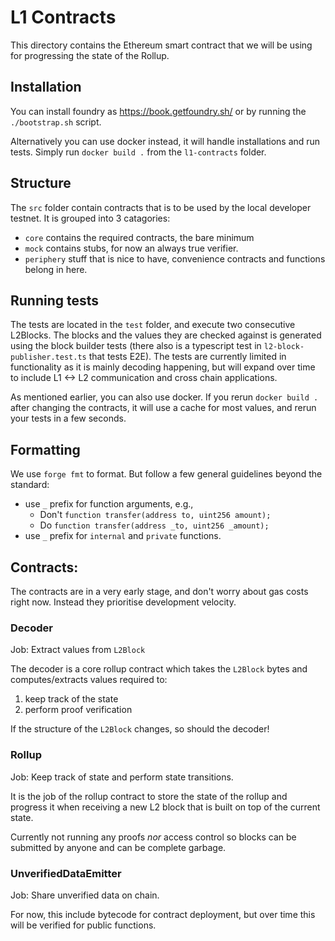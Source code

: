 # L1 Contracts

This directory contains the Ethereum smart contract that we will be using for progressing the state of the Rollup.

## Installation
You can install foundry as https://book.getfoundry.sh/ or by running the `./bootstrap.sh` script.

Alternatively you can use docker instead, it will handle installations and run tests. Simply run `docker build .` from the `l1-contracts` folder.

## Structure
The `src` folder contain contracts that is to be used by the local developer testnet. It is grouped into 3 catagories:
- `core` contains the required contracts, the bare minimum
- `mock` contains stubs, for now an always true verifier.
- `periphery` stuff that is nice to have, convenience contracts and functions belong in here.

## Running tests
The tests are located in the `test` folder, and execute two consecutive L2Blocks. The blocks and the values they are checked against is generated using the block builder tests (there also is a typescript test in `l2-block-publisher.test.ts` that tests E2E). The tests are currently limited in functionality as it is mainly decoding happening, but will expand over time to include L1 <-> L2 communication and cross chain applications.

As mentioned earlier, you can also use docker. If you rerun `docker build .` after changing the contracts, it will use a cache for most values, and rerun your tests in a few seconds.

## Formatting
We use `forge fmt` to format. But follow a few general guidelines beyond the standard:
- use `_` prefix for function arguments, e.g.,
  - Don't `function transfer(address to, uint256 amount);`
  - Do `function transfer(address _to, uint256 _amount);`
- use `_` prefix for `internal` and `private` functions.

## Contracts:

The contracts are in a very early stage, and don't worry about gas costs right now. Instead they prioritise development velocity.

### Decoder
Job: Extract values from `L2Block` 

The decoder is a core rollup contract which takes the `L2Block` bytes and computes/extracts values required to:
1. keep track of the state
1. perform proof verification

If the structure of the `L2Block` changes, so should the decoder!

### Rollup
Job: Keep track of state and perform state transitions.

It is the job of the rollup contract to store the state of the rollup and progress it when receiving a new L2 block that is built on top of the current state. 

Currently not running any proofs *nor* access control so blocks can be submitted by anyone and can be complete garbage. 

### UnverifiedDataEmitter
Job: Share unverified data on chain.

For now, this include bytecode for contract deployment, but over time this will be verified for public functions.
